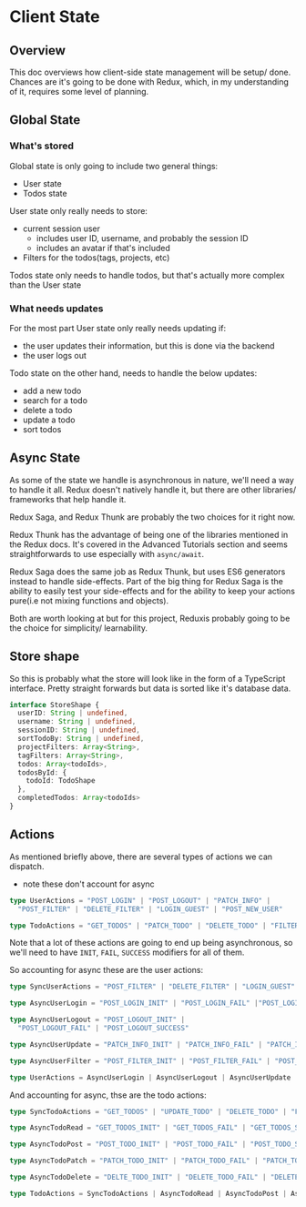 # Client State
## Overview
This doc overviews how client-side state management will be setup/ done. Chances are it's going to be done with Redux, which, in my understanding of it, requires some level of planning.

## Global State
### What's stored
Global state is only going to include two general things:
- User state
- Todos state

User state only really needs to store:
- current session user
  - includes user ID, username, and probably the session ID
  - includes an avatar if that's included
- Filters for the todos(tags, projects, etc)

Todos state only needs to handle todos, but that's actually more complex than the User state

### What needs updates
For the most part User state only really needs updating if:
- the user updates their information, but this is done via the backend
- the user logs out

Todo state on the other hand, needs to handle the below updates:
- add a new todo
- search for a todo
- delete a todo
- update a todo
- sort todos

## Async State
As some of the state we handle is asynchronous in nature, we'll need a way to handle it all. Redux doesn't natively handle it, but there are other libraries/ frameworks that help handle it.

Redux Saga, and Redux Thunk are probably the two choices for it right now.

Redux Thunk has the advantage of being one of the libraries mentioned in the Redux docs. It's covered in the Advanced Tutorials section and seems straightforwards to use especially with `async/await`.

Redux Saga does the same job as Redux Thunk, but uses ES6 generators instead to handle side-effects. Part of the big thing for Redux Saga is the ability to easily test your side-effects and for the ability to keep your actions pure(i.e not mixing functions and objects).

Both are worth looking at but for this project, Reduxis probably going to be the choice for simplicity/ learnability.

## Store shape
So this is probably what the store will look like in the form of a TypeScript interface. Pretty straight forwards but data is sorted like it's database data.

```ts
interface StoreShape {
  userID: String | undefined,
  username: String | undefined,
  sessionID: String | undefined,
  sortTodoBy: String | undefined,
  projectFilters: Array<String>,
  tagFilters: Array<String>,
  todos: Array<todoIds>,
  todosById: {
    todoId: TodoShape
  },
  completedTodos: Array<todoIds>
}
```

## Actions
As mentioned briefly above, there are several types of actions we can dispatch.
- note these don't account for async
```ts
type UserActions = "POST_LOGIN" | "POST_LOGOUT" | "PATCH_INFO" |
  "POST_FILTER" | "DELETE_FILTER" | "LOGIN_GUEST" | "POST_NEW_USER"

type TodoActions = "GET_TODOS" | "PATCH_TODO" | "DELETE_TODO" | "FILTER_TODOS" | "SORT_TODOS"

```

Note that a lot of these actions are going to end up being asynchronous, so we'll need to have `INIT`, `FAIL`, `SUCCESS` modifiers for all of them.

So accounting for async these are the user actions:
```ts
type SyncUserActions = "POST_FILTER" | "DELETE_FILTER" | "LOGIN_GUEST"

type AsyncUserLogin = "POST_LOGIN_INIT" | "POST_LOGIN_FAIL" |"POST_LOGIN_SUCCESS"

type AsyncUserLogout = "POST_LOGOUT_INIT" |
  "POST_LOGOUT_FAIL" | "POST_LOGOUT_SUCCESS"

type AsyncUserUpdate = "PATCH_INFO_INIT" | "PATCH_INFO_FAIL" | "PATCH_INFO_SUCCESS"

type AsyncUserFilter = "POST_FILTER_INIT" | "POST_FILTER_FAIL" | "POST_FILTER_SUCCESS" | "DELETE_FILTER_INIT" | "DELETE_FILTER_FAIL" | "DELETE_FILTER_SUCCESS"

type UserActions = AsyncUserLogin | AsyncUserLogout | AsyncUserUpdate | AsyncUserFilter | SyncUserActions

```

And accounting for async, thse are the todo actions:
```ts
type SyncTodoActions = "GET_TODOS" | "UPDATE_TODO" | "DELETE_TODO" | "FILTER_TODOS" | "SORT_TODOS"

type AsyncTodoRead = "GET_TODOS_INIT" | "GET_TODOS_FAIL" | "GET_TODOS_SUCCESS" | "SEARCH_TODOS_INIT" | "SEARCH_TODOS_FAIL" | "SEARCH_TODOS_SUCCESS"

type AsyncTodoPost = "POST_TODO_INIT" | "POST_TODO_FAIL" | "POST_TODO_SUCCESS"

type AsyncTodoPatch = "PATCH_TODO_INIT" | "PATCH_TODO_FAIL" | "PATCH_TODO_SUCCESS"

type AsyncTodoDelete = "DELTE_TODO_INIT" | "DELETE_TODO_FAIL" | "DELETE_TODO_SUCCESS"

type TodoActions = SyncTodoActions | AsyncTodoRead | AsyncTodoPost | AsyncTodoPatch | AsyncTodoDelete
```